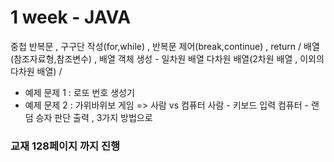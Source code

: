 # 1 week - JAVA
중첩 반복문 , 구구단 작성(for,while) , 반복문 제어(break,continue) , return /
배열(참조자료형,참조변수) , 배열 객체 생성 - 일차원 배열 
다차원 배열(2차원 배열 , 이외의 다차원 배열) / 
- 예제 문제 1 : 로또 번호 생성기 
- 예제 문제 2 : 가위바위보 게임 
=> 사람 vs 컴퓨터 
사람 - 키보드 입력 
컴퓨터 - 랜덤 
승자 판단 출력 , 3가지 방법으로 
### 교재 128페이지 까지 진행
